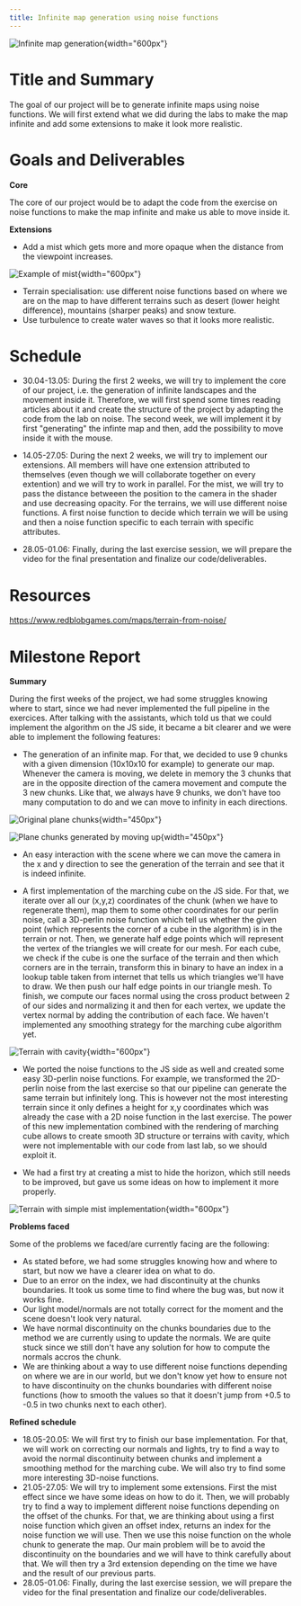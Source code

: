 ```yaml
---
title: Infinite map generation using noise functions
---
```


![Infinite map generation](images/landscape.png){width="600px"}

# Title and Summary

The goal of our project will be to generate infinite maps using noise functions. We will first extend what we did during the labs to make the map infinite and add some extensions to make it look more realistic.

# Goals and Deliverables

**Core**

The core of our project would be to adapt the code from the exercise on noise functions to make the map infinite and make us able to move inside it.

**Extensions**

- Add a mist which gets more and more opaque when the distance from the viewpoint increases.

![Example of mist](images/fog.png){width="600px"}

- Terrain specialisation: use different noise functions based on where we are on the map to have different terrains such as desert (lower height difference), mountains (sharper peaks) and snow texture.
- Use turbulence to create water waves so that it looks more realistic.

# Schedule

- 30.04-13.05: During the first 2 weeks, we will try to implement the core of our project, i.e. the generation of infinite landscapes and the movement inside it. Therefore, we will first spend some times reading articles about it and create the structure of the project by adapting the code from the lab on noise. The second week, we will implement it by first "generating" the infinte map and then, add the possibility to move inside it with the mouse.

- 14.05-27.05: During the next 2 weeks, we will try to implement our extensions. All members will have one extension attributed to themselves (even though we will collaborate together on every extention) and we will try to work in parallel. For the mist, we will try to pass the distance betweeen the position to the camera in the shader and use decreasing opacity. For the terrains, we will use different noise functions. A first noise function to decide which terrain we will be using and then a noise function specific to each terrain with specific attributes.
- 28.05-01.06: Finally, during the last exercise session, we will prepare the video for the final presentation and finalize our code/deliverables.

# Resources

https://www.redblobgames.com/maps/terrain-from-noise/

# Milestone Report

**Summary**

During the first weeks of the project, we had some struggles knowing where to start, since we had never implemented the full pipeline in the exercices. After talking with the assistants, which told us that we could implement the algorithm on the JS side, it became a bit clearer and we were able to implement the following features:

- The generation of an infinite map. For that, we decided to use 9 chunks with a given dimension (10x10x10 for example) to generate our map. Whenever the camera is moving, we delete in memory the 3 chunks that are in the opposite direction of the camera movement and compute the 3 new chunks. Like that, we always have 9 chunks, we don't have too many computation to do and we can move to infinity in each directions.

![Original plane chunks](images/plane1.png){width="450px"}

![Plane chunks generated by moving up](images/plane2.png){width="450px"}

- An easy interaction with the scene where we can move the camera in the x and y direction to see the generation of the terrain and see that it is indeed infinite.

- A first implementation of the marching cube on the JS side. For that, we iterate over all our (x,y,z) coordinates of the chunk (when we have to regenerate them), map them to some other coordinates for our perlin noise, call a 3D-perlin noise function which tell us whether the given point (which represents the corner of a cube in the algorithm) is in the terrain or not.
  Then, we generate half edge points which will represent the vertex of the triangles we will create for our mesh. For each cube, we check if the cube is one the surface of the terrain and then which corners are in the terrain, transform this in binary to have an index in a lookup table taken from internet that tells us which triangles we'll have to draw. We then push our half edge points in our triangle mesh. To finish, we compute our faces normal using the cross product between 2 of our sides and normalizing it and then for each vertex, we update the vertex normal by adding the contribution of each face. We haven't implemented any smoothing strategy for the marching cube algorithm yet.

![Terrain with cavity](images/cavity.png){width="600px"}

- We ported the noise functions to the JS side as well and created some easy 3D-perlin noise functions. For example, we transformed the 2D-perlin noise from the last exercise so that our pipeline can generate the same terrain but infinitely long. This is however not the most interesting terrain since it only defines a height for x,y coordinates which was already the case with a 2D noise function in the last exercise. The power of this new implementation combined with the rendering of marching cube allows to create smooth 3D structure or terrains with cavity, which were not implementable with our code from last lab, so we should exploit it.

- We had a first try at creating a mist to hide the horizon, which still needs to be improved, but gave us some ideas on how to implement it more properly.

![Terrain with simple mist implementation](images/map.png){width="600px"}

**Problems faced**

Some of the problems we faced/are currently facing are the following:

- As stated before, we had some struggles knowing how and where to start, but now we have a clearer idea on what to do.
- Due to an error on the index, we had discontinuity at the chunks boundaries. It took us some time to find where the bug was, but now it works fine.
- Our light model/normals are not totally correct for the moment and the scene doesn't look very natural.
- We have normal discontinuity on the chunks boundaries due to the method we are currently using to update the normals. We are quite stuck since we still don't have any solution for how to compute the normals accros the chunk.
- We are thinking about a way to use different noise functions depending on where we are in our world, but we don't know yet how to ensure not to have discontinuity on the chunks boundaries with different noise functions (how to smooth the values so that it doesn't jump from +0.5 to -0.5 in two chunks next to each other).

**Refined schedule**

- 18.05-20.05: We will first try to finish our base implementation. For that, we will work on correcting our normals and lights, try to find a way to avoid the normal discontinuity between chunks and implement a smoothing method for the marching cube. We will also try to find some more interesting 3D-noise functions.
- 21.05-27.05: We will try to implement some extensions. First the mist effect since we have some ideas on how to do it. Then, we will probably try to find a way to implement different noise functions depending on the offset of the chunks. For that, we are thinking about using a first noise function which given an offset index, returns an index for the noise function we will use. Then we use this noise function on the whole chunk to generate the map. Our main problem will be to avoid the discontinuity on the boundaries and we will have to think carefully about that. We will then try a 3rd extension depending on the time we have and the result of our previous parts.
- 28.05-01.06: Finally, during the last exercise session, we will prepare the video for the final presentation and finalize our code/deliverables.
